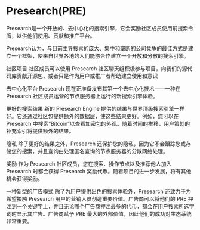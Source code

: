 # 

# Presearch(PRE)

Presearch是一个开放的、去中心化的搜索引擎，它会奖励社区成员使用前搜索令牌，以供他们使用、贡献和推广平台。

Presearch认为，与目前主导搜索的庞大、集中和垄断的公司竞争的最佳方式是建立一个框架，使来自世界各地的人们能够合作建立一个开放和分散的搜索引擎。

社区项目
社区成员可以使用 Presearch 社区聊天组积极参与项目，向我们的源代码库贡献开源包，或者只是作为用户或推广者帮助建立使用和意识

去中心化平台
Presearch 现在正准备发布其第一个去中心化技术——一种在 Presearch 社区成员运营的节点服务器上运行的新搜索引擎体验。

更好的搜索结果
新的 Presearch Engine 提供的结果与世界顶级搜索引擎一样好。它还通过社区包提供额外的数据层，使这些结果更好。例如，您可以在 Presearch 中搜索“Bitcoin”以查看加密包的外观。随着时间的推移，用户策划的补充索引将提供额外的结果。

隐私
除了更好的结果之外，Presearch 还保护您的隐私，因为它不会跟踪您或存储您的搜索，并且查询由处理匿名查询的节点服务器的分散网络处理。

奖励
作为 Presearch 社区成员，您在搜索、操作节点以及推荐他人加入 Presearch 时都会获得 Presearch 奖励代币。随着项目的进一步发展，将有其他机会获得奖励。

一种新型的广告模式
除了为用户提供出色的搜索体验外，Presearch 还致力于为希望接触 Presearch 用户的营销人员创造重要价值。广告商可以将他们的 PRE 押注到一个关键字上，并且无论哪个广告商押注最多的代币，都会在用户搜索所选字词时显示其广告。广告商赋予 PRE 最大的外部价值，因此他们的成功对生态系统非常重要。

